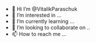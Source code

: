 - 👋 Hi I’m @VitalikParaschuk
- 👀 I’m interested in ...
- 🌱 I’m currently learning ...
- 💞️ I’m looking to collaborate on ..
- 📫 How to reach me ...

<!---
VitalikParaschuk/VitalikParaschuk is a ✨ special ✨ repository because its `README.md` (this file) appears on your GitHub profile.
You can click the Preview link to take a look at your changes.
--->
